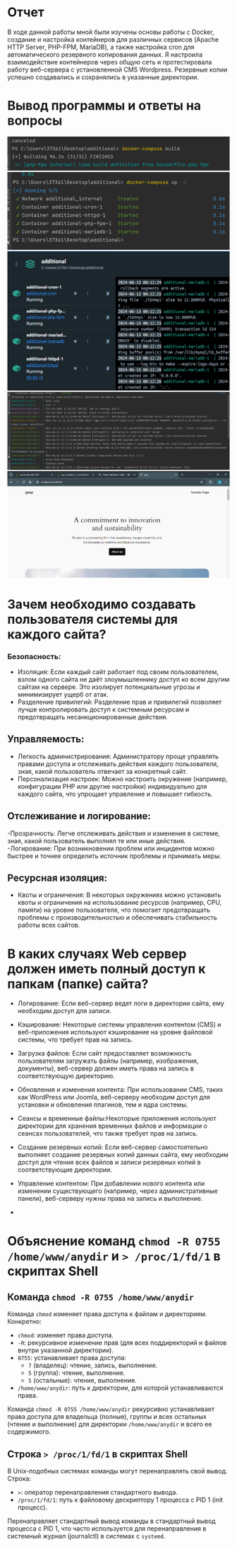 # Отчет

В ходе данной работы мной были изучены основы работы с Docker, создание и настройка контейнеров для различных сервисов (Apache HTTP Server, PHP-FPM, MariaDB), а также настройка cron для автоматического резервного копирования данных. Я настроила взаимодействие контейнеров через общую сеть и протестировала работу веб-сервера с установленной CMS Wordpress. Резервные копии успешно создавались и сохранялись в указанные директории.

# Вывод программы и ответы на вопросы

![1.png](images%2F1.png)
![2.png](images%2F2.png)
![3.png](images%2F3.png)
![4.png](images%2F4.png)
![5.png](images%2F5.png)

# Зачем необходимо создавать пользователя системы для каждого сайта?

### Безопасность:

- Изоляция: Если каждый сайт работает под своим пользователем, взлом одного сайта не даёт злоумышленнику доступ ко всем другим сайтам на сервере. Это изолирует потенциальные угрозы и минимизирует ущерб от атак.
- Разделение привилегий: Разделение прав и привилегий позволяет лучше контролировать доступ к системным ресурсам и предотвращать несанкционированные действия.
## Управляемость:

- Легкость администрирования: Администратору проще управлять правами доступа и отслеживать действия каждого пользователя, зная, какой пользователь отвечает за конкретный сайт.
- Персонализация настроек: Можно настроить окружение (например, конфигурации PHP или другие настройки) индивидуально для каждого сайта, что упрощает управление и повышает гибкость.
## Отслеживание и логирование:

-Прозрачность: Легче отслеживать действия и изменения в системе, зная, какой пользователь выполнял те или иные действия.
-Логирование: При возникновении проблем или инцидентов можно быстрее и точнее определить источник проблемы и принимать меры.
## Ресурсная изоляция:

- Квоты и ограничения: В некоторых окружениях можно установить квоты и ограничения на использование ресурсов (например, CPU, памяти) на уровне пользователя, что помогает предотвращать проблемы с производительностью и обеспечивать стабильность работы всех сайтов.

# В каких случаях Web сервер должен иметь полный доступ к папкам (папке) сайта?

- Логирование: Если веб-сервер ведет логи в директории сайта, ему необходим доступ для записи.

- Кэширование: Некоторые системы управления контентом (CMS) и веб-приложения используют кэширование на уровне файловой системы, что требует прав на запись.
- Загрузка файлов: Если сайт предоставляет возможность пользователям загружать файлы (например, изображения, документы), веб-сервер должен иметь права на запись в соответствующую директорию.
- Обновления и изменения контента: При использовании CMS, таких как WordPress или Joomla, веб-серверу необходим доступ для установки и обновления плагинов, тем и ядра системы.

- Сеансы и временные файлы:Некоторые приложения используют директории для хранения временных файлов и информации о сеансах пользователей, что также требует прав на запись.
- Создание резервных копий: Если веб-сервер самостоятельно выполняет создание резервных копий данных сайта, ему необходим доступ для чтения всех файлов и записи резервных копий в соответствующие директории.
- Управление контентом: При добавлении нового контента или изменении существующего (например, через административные панели), веб-серверу нужны права на запись и выполнение.
-
# Объяснение команд `chmod -R 0755 /home/www/anydir` и `> /proc/1/fd/1` в скриптах Shell

## Команда `chmod -R 0755 /home/www/anydir`

Команда `chmod` изменяет права доступа к файлам и директориям. Конкретно:

- `chmod`: изменяет права доступа.
- `-R`: рекурсивное изменение прав (для всех поддиректорий и файлов внутри указанной директории).
- `0755`: устанавливает права доступа:
    - `7` (владелец): чтение, запись, выполнение.
    - `5` (группа): чтение, выполнение.
    - `5` (остальные): чтение, выполнение.
- `/home/www/anydir`: путь к директории, для которой устанавливаются права.

Команда `chmod -R 0755 /home/www/anydir` рекурсивно устанавливает права доступа для владельца (полные), группы и всех остальных (чтение и выполнение) для директории `/home/www/anydir` и всего ее содержимого.

## Строка `> /proc/1/fd/1` в скриптах Shell

В Unix-подобных системах команды могут перенаправлять свой вывод. Строка:

- `>`: оператор перенаправления стандартного вывода.
- `/proc/1/fd/1`: путь к файловому дескриптору 1 процесса с PID 1 (init процесс).

Перенаправляет стандартный вывод команды в стандартный вывод процесса с PID 1, что часто используется для перенаправления в системный журнал (journalctl) в системах с `systemd`.